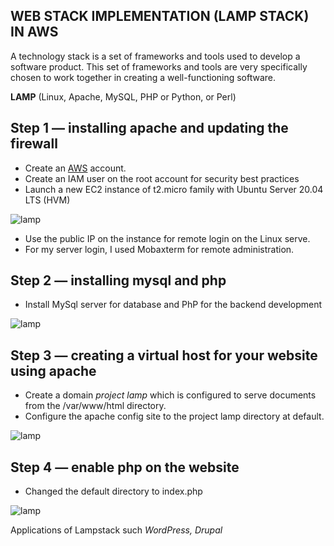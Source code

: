 ## WEB STACK IMPLEMENTATION (LAMP STACK) IN AWS
A technology stack is a set of frameworks and tools used to develop a software product. This set of frameworks and tools are very specifically chosen to work together in creating a well-functioning software.

**LAMP**  (Linux, Apache, MySQL, PHP or Python, or Perl)

## Step 1 — installing apache and updating the firewall

* Create an [AWS](https://aws.amazon.com) account.
* Create an IAM user on the root account for security best practices
* Launch a new EC2 instance of t2.micro family with Ubuntu Server 20.04 LTS (HVM)

![lamp](https://user-images.githubusercontent.com/71001536/161437459-58039884-6bc9-4c44-9b84-dfb8f958ba8c.PNG)

* Use the public IP on the instance for remote login on the Linux serve.
* For my server login, I used Mobaxterm for remote administration.
## Step 2 — installing mysql and php
* Install MySql server for database and PhP for the backend development

![lamp](https://user-images.githubusercontent.com/71001536/161437850-2756b3c9-14bd-46df-8123-9b2942c7ece3.PNG)

## Step 3 — creating a virtual host for your website using apache
* Create a domain *project lamp* which is configured to serve documents from the /var/www/html directory.
* Configure the apache config site to the project lamp directory at default.

![lamp](https://user-images.githubusercontent.com/71001536/161438834-cadfd39d-9e54-4dd0-ae0e-cf6b75f78570.PNG)

## Step 4 — enable php on the website
* Changed the default directory to index.php

![lamp](https://user-images.githubusercontent.com/71001536/161439112-8873cc65-a8c3-41ad-93e8-a9225be04176.PNG)

Applications of Lampstack  such *WordPress, Drupal*
